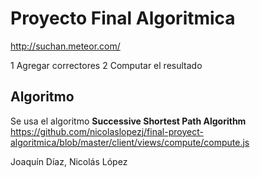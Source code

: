 Proyecto Final Algoritmica
==========================

http://suchan.meteor.com/

1 Agregar correctores
2 Computar el resultado

## Algoritmo

Se usa el algoritmo **Successive Shortest Path Algorithm**
https://github.com/nicolaslopezj/final-proyect-algoritmica/blob/master/client/views/compute/compute.js


Joaquín Díaz, Nicolás López
